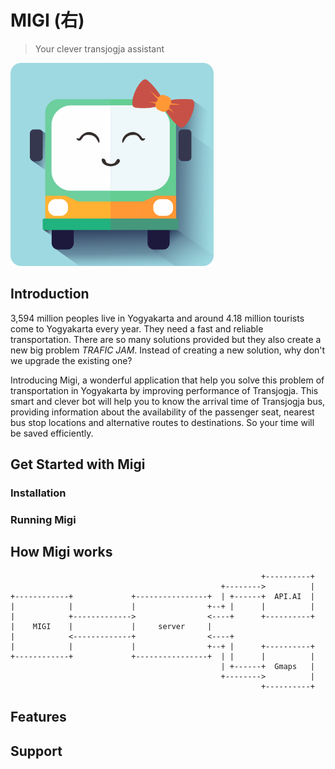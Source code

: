 
# MIGI (右)

> Your clever transjogja assistant

<img src="migilogo.png" alt="Migi" width="325" height="325"/>

## Introduction

3,594 million peoples live in Yogyakarta and around 4.18 million tourists come to Yogyakarta every year. They need a fast and reliable transportation. There are so many solutions provided but they also create a new big problem *TRAFIC JAM*. Instead of creating a new solution, why don't we upgrade the existing one?

Introducing Migi, a wonderful application that help you solve this problem of transportation in Yogyakarta by improving performance of Transjogja. This smart and clever bot will help you to know the arrival time of Transjogja bus, providing information about the availability of the passenger seat, nearest bus stop locations and alternative routes to destinations. So your time will be saved efficiently.

## Get Started with Migi
### Installation
### Running Migi
## How Migi works

```
                                                        +----------+
                                               +-------->          |
+------------+             +----------------+  | +------+  API.AI  |
|            |             |                +--+ |      |          |
|            +------------->                <----+      +----------+
|    MIGI    |             |     server     |
|            <-------------+                <----+
|            |             |                +--+ |      +----------+
+------------+             +----------------+  | |      |          |
                                               | +------+  Gmaps   |
                                               +-------->          |
                                                        +----------+

```

## Features 

## Support
